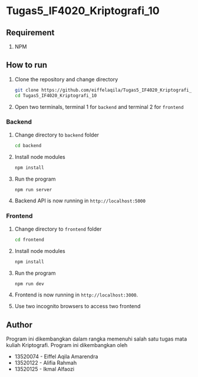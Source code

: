 # Tugas5_IF4020_Kriptografi_10

## Requirement
1. NPM

## How to run

1. Clone the repository and change directory

   ```bash
   git clone https://github.com/eiffelaqila/Tugas5_IF4020_Kriptografi_10
   cd Tugas5_IF4020_Kriptografi_10
   ```

2. Open two terminals, terminal 1 for `backend` and terminal 2 for `frontend`

### Backend

1. Change directory to `backend` folder

   ```bash
   cd backend
   ```

2. Install node modules

   ```bash
   npm install
   ```

3. Run the program

   ```bash
   npm run server
   ```

4. Backend API is now running in `http://localhost:5000`

### Frontend

1. Change directory to `frontend` folder

   ```bash
   cd frontend
   ```

2. Install node modules

   ```bash
   npm install
   ```

3. Run the program

   ```bash
   npm run dev
   ```

4. Frontend is now running in `http://localhost:3000`.

5. Use two incognito browsers to access two frontend

## Author
Program ini dikembangkan dalam rangka memenuhi salah satu tugas mata kuliah Kriptografi. Program ini dikembangkan oleh

* 13520074 - Eiffel Aqila Amarendra
* 13520122 - Alifia Rahmah
* 13520125 - Ikmal Alfaozi